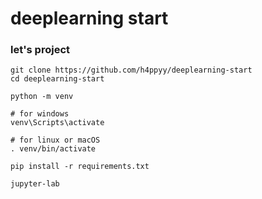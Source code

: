 # deeplearning start

### let's project
```
git clone https://github.com/h4ppyy/deeplearning-start
cd deeplearning-start

python -m venv

# for windows
venv\Scripts\activate

# for linux or macOS
. venv/bin/activate

pip install -r requirements.txt

jupyter-lab
```